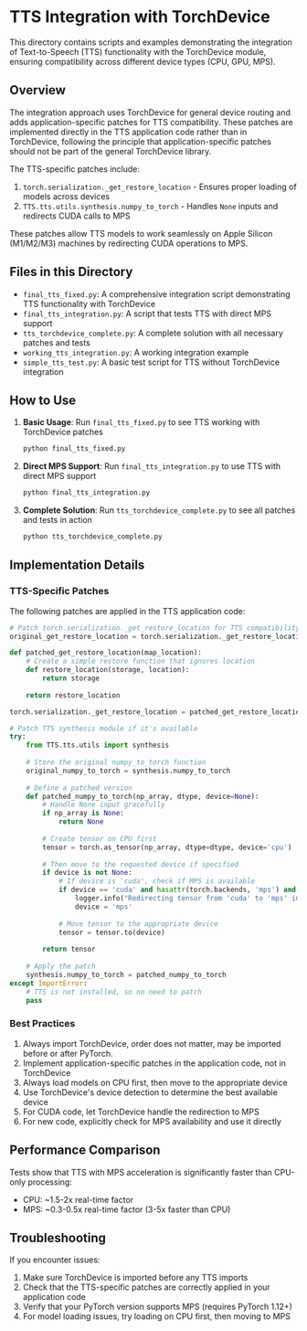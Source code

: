 # TTS Integration with TorchDevice

This directory contains scripts and examples demonstrating the integration of Text-to-Speech (TTS) functionality with the TorchDevice module, ensuring compatibility across different device types (CPU, GPU, MPS).

## Overview

The integration approach uses TorchDevice for general device routing and adds application-specific patches for TTS compatibility. These patches are implemented directly in the TTS application code rather than in TorchDevice, following the principle that application-specific patches should not be part of the general TorchDevice library.

The TTS-specific patches include:

1. `torch.serialization._get_restore_location` - Ensures proper loading of models across devices
2. `TTS.tts.utils.synthesis.numpy_to_torch` - Handles `None` inputs and redirects CUDA calls to MPS

These patches allow TTS models to work seamlessly on Apple Silicon (M1/M2/M3) machines by redirecting CUDA operations to MPS.

## Files in this Directory

- `final_tts_fixed.py`: A comprehensive integration script demonstrating TTS functionality with TorchDevice
- `final_tts_integration.py`: A script that tests TTS with direct MPS support
- `tts_torchdevice_complete.py`: A complete solution with all necessary patches and tests
- `working_tts_integration.py`: A working integration example
- `simple_tts_test.py`: A basic test script for TTS without TorchDevice integration

## How to Use

1. **Basic Usage**: Run `final_tts_fixed.py` to see TTS working with TorchDevice patches
   ```bash
   python final_tts_fixed.py
   ```

2. **Direct MPS Support**: Run `final_tts_integration.py` to use TTS with direct MPS support
   ```bash
   python final_tts_integration.py
   ```

3. **Complete Solution**: Run `tts_torchdevice_complete.py` to see all patches and tests in action
   ```bash
   python tts_torchdevice_complete.py
   ```

## Implementation Details

### TTS-Specific Patches

The following patches are applied in the TTS application code:

```python
# Patch torch.serialization._get_restore_location for TTS compatibility
original_get_restore_location = torch.serialization._get_restore_location

def patched_get_restore_location(map_location):
    # Create a simple restore function that ignores location
    def restore_location(storage, location):
        return storage
    
    return restore_location

torch.serialization._get_restore_location = patched_get_restore_location

# Patch TTS synthesis module if it's available
try:
    from TTS.tts.utils import synthesis
    
    # Store the original numpy_to_torch function
    original_numpy_to_torch = synthesis.numpy_to_torch
    
    # Define a patched version
    def patched_numpy_to_torch(np_array, dtype, device=None):
        # Handle None input gracefully
        if np_array is None:
            return None
            
        # Create tensor on CPU first
        tensor = torch.as_tensor(np_array, dtype=dtype, device='cpu')
        
        # Then move to the requested device if specified
        if device is not None:
            # If device is 'cuda', check if MPS is available
            if device == 'cuda' and hasattr(torch.backends, 'mps') and torch.backends.mps.is_available():
                logger.info("Redirecting tensor from 'cuda' to 'mps' in TTS synthesis")
                device = 'mps'
            
            # Move tensor to the appropriate device
            tensor = tensor.to(device)
        
        return tensor
    
    # Apply the patch
    synthesis.numpy_to_torch = patched_numpy_to_torch
except ImportError:
    # TTS is not installed, so no need to patch
    pass
```

### Best Practices

1. Always import TorchDevice, order does not matter, may be imported before or after PyTorch.
2. Implement application-specific patches in the application code, not in TorchDevice
3. Always load models on CPU first, then move to the appropriate device
4. Use TorchDevice's device detection to determine the best available device
5. For CUDA code, let TorchDevice handle the redirection to MPS
6. For new code, explicitly check for MPS availability and use it directly

## Performance Comparison

Tests show that TTS with MPS acceleration is significantly faster than CPU-only processing:

- CPU: ~1.5-2x real-time factor
- MPS: ~0.3-0.5x real-time factor (3-5x faster than CPU)

## Troubleshooting

If you encounter issues:

1. Make sure TorchDevice is imported before any TTS imports
2. Check that the TTS-specific patches are correctly applied in your application code
3. Verify that your PyTorch version supports MPS (requires PyTorch 1.12+)
4. For model loading issues, try loading on CPU first, then moving to MPS
